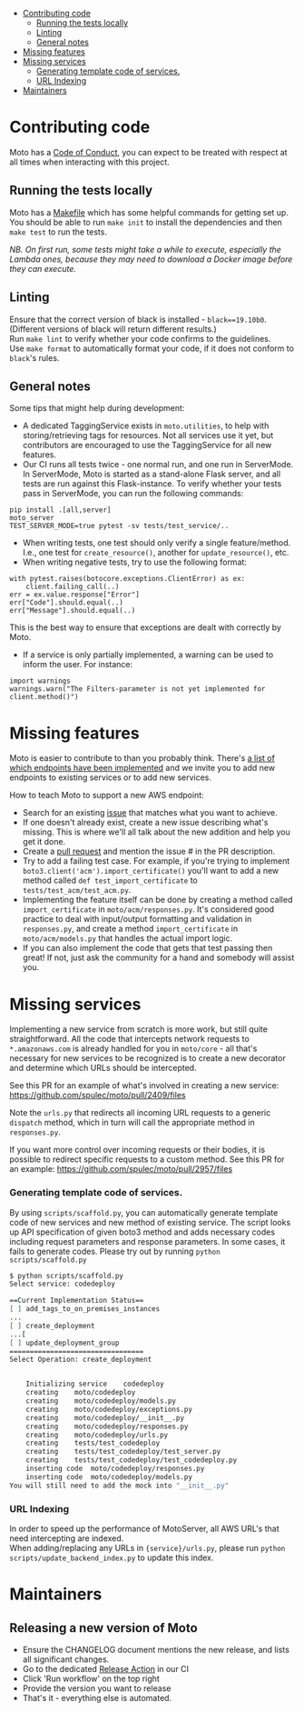 - [Contributing code](#contributing-code)
  * [Running the tests locally](#running-the-tests-locally)
  * [Linting](#linting)
  * [General notes](#general-notes)
- [Missing features](#missing-features)
- [Missing services](#missing-services)
    + [Generating template code of services.](#generating-template-code-of-services)
    + [URL Indexing](#url-indexing)
- [Maintainers](#maintainers)

# Contributing code

Moto has a [Code of Conduct](https://github.com/spulec/moto/blob/master/CODE_OF_CONDUCT.md), you can expect to be treated with respect at all times when interacting with this project.

## Running the tests locally

Moto has a [Makefile](./Makefile) which has some helpful commands for getting set up.
You should be able to run `make init` to install the dependencies and then `make test` to run the tests.

*NB. On first run, some tests might take a while to execute, especially the Lambda ones, because they may need to download a Docker image before they can execute.*

## Linting

Ensure that the correct version of black is installed - `black==19.10b0`. (Different versions of black will return different results.)  
Run `make lint` to verify whether your code confirms to the guidelines.  
Use `make format` to automatically format your code, if it does not conform to `black`'s rules.

## General notes

Some tips that might help during development:
 - A dedicated TaggingService exists in `moto.utilities`, to help with storing/retrieving tags for resources. Not all services use it yet, but contributors are encouraged to  use the TaggingService for all new features.  
 - Our CI runs all tests twice - one normal run, and one run in ServerMode. In ServerMode, Moto is started as a stand-alone Flask server, and all tests are run against this Flask-instance.
To verify whether your tests pass in ServerMode, you can run the following commands:
```
pip install .[all,server]
moto_server
TEST_SERVER_MODE=true pytest -sv tests/test_service/..
```
 - When writing tests, one test should only verify a single feature/method. I.e., one test for `create_resource()`, another for `update_resource()`, etc.
 - When writing negative tests, try to use the following format:
 ```
 with pytest.raises(botocore.exceptions.ClientError) as ex:
     client.failing_call(..)
 err = ex.value.response["Error"]
 err["Code"].should.equal(..)
 err["Message"].should.equal(..)
 ```
 This is the best way to ensure that exceptions are dealt with correctly by Moto.
  - If a service is only partially implemented, a warning can be used to inform the user. For instance:
  ```
  import warnings
  warnings.warn("The Filters-parameter is not yet implemented for client.method()")
  ```


# Missing features

Moto is easier to contribute to than you probably think. There's [a list of which endpoints have been implemented](https://github.com/spulec/moto/blob/master/IMPLEMENTATION_COVERAGE.md) and we invite you to add new endpoints to existing services or to add new services.

How to teach Moto to support a new AWS endpoint:

* Search for an existing [issue](https://github.com/spulec/moto/issues) that matches what you want to achieve.
* If one doesn't already exist, create a new issue describing what's missing. This is where we'll all talk about the new addition and help you get it done.
* Create a [pull request](https://help.github.com/articles/using-pull-requests/) and mention the issue # in the PR description.
* Try to add a failing test case. For example, if you're trying to implement `boto3.client('acm').import_certificate()` you'll want to add a new method called `def test_import_certificate` to `tests/test_acm/test_acm.py`.
* Implementing the feature itself can be done by creating a method called `import_certificate` in `moto/acm/responses.py`. It's considered good practice to deal with input/output formatting and validation in `responses.py`, and create a method `import_certificate` in `moto/acm/models.py` that handles the actual import logic.
* If you can also implement the code that gets that test passing then great! If not, just ask the community for a hand and somebody will assist you.

# Missing services

Implementing a new service from scratch is more work, but still quite straightforward. All the code that intercepts network requests to `*.amazonaws.com` is already handled for you in `moto/core` - all that's necessary for new services to be recognized is to create a new decorator and determine which URLs should be intercepted.

See this PR for an example of what's involved in creating a new service: https://github.com/spulec/moto/pull/2409/files

Note the `urls.py` that redirects all incoming URL requests to a generic `dispatch` method, which in turn will call the appropriate method in `responses.py`. 

If you want more control over incoming requests or their bodies, it is possible to redirect specific requests to a custom method. See this PR for an example: https://github.com/spulec/moto/pull/2957/files

### Generating template code of services.

By using `scripts/scaffold.py`, you can automatically generate template code of new services and new method of existing service. The script looks up API specification of given boto3 method and adds necessary codes including request parameters and response parameters. In some cases, it fails to generate codes.
Please try out by running `python scripts/scaffold.py`

```bash
$ python scripts/scaffold.py
Select service: codedeploy

==Current Implementation Status==
[ ] add_tags_to_on_premises_instances
...
[ ] create_deployment
...[
[ ] update_deployment_group
=================================
Select Operation: create_deployment


	Initializing service	codedeploy
	creating	moto/codedeploy
	creating	moto/codedeploy/models.py
	creating	moto/codedeploy/exceptions.py
	creating	moto/codedeploy/__init__.py
	creating	moto/codedeploy/responses.py
	creating	moto/codedeploy/urls.py
	creating	tests/test_codedeploy
	creating	tests/test_codedeploy/test_server.py
	creating	tests/test_codedeploy/test_codedeploy.py
	inserting code	moto/codedeploy/responses.py
	inserting code	moto/codedeploy/models.py
You will still need to add the mock into "__init__.py"
```

### URL Indexing
In order to speed up the performance of MotoServer, all AWS URL's that need intercepting are indexed.  
When adding/replacing any URLs in `{service}/urls.py`, please run `python scripts/update_backend_index.py` to update this index.

# Maintainers

## Releasing a new version of Moto

* Ensure the CHANGELOG document mentions the new release, and lists all significant changes.
* Go to the dedicated [Release Action](https://github.com/spulec/moto/actions/workflows/release.yml) in our CI
* Click 'Run workflow' on the top right
* Provide the version you want to release
* That's it - everything else is automated.
